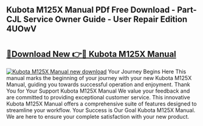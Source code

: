 ## Kubota M125X Manual PDf Free Download - Part-CJL Service Owner Guide - User Repair Edition 4UOwV

# <h2><a href="http://bc94446.oget.top/?id=Kubota+M125X+Manual">🔗Download New 👉🔴 Kubota M125X Manual</a></h2>

[![Kubota M125X Manual new download](https://i.imgur.com/5g1atiW.png)](http://bc94446.oget.top/?id=Kubota+M125X+Manual)
Your Journey Begins Here This manual marks the beginning of your journey with your new Kubota M125X Manual, guiding you towards successful operation and enjoyment. Thank You for Your Support Kubota M125X Manual We value your feedback and are committed to providing exceptional customer service. This innovative Kubota M125X Manual offers a comprehensive suite of features designed to streamline your workflow. Your Success is Our Goal Kubota M125X Manual. We are here to ensure your complete satisfaction with your new product.
